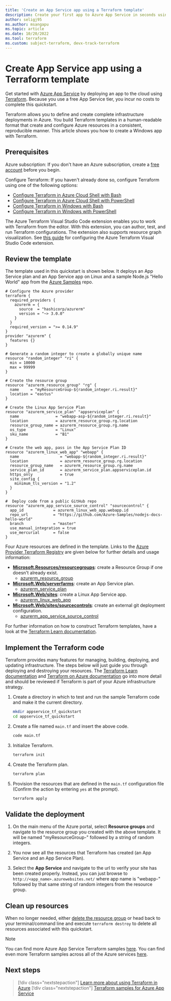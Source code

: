 ```yaml
---
title: 'Create an App Service app using a Terraform template'
description: Create your first app to Azure App Service in seconds using a Terraform template, which is one of many ways to deploy to App Service.
author: seligj95
ms.author: msangapu
ms.topic: article
ms.date: 10/20/2022
ms.tool: terraform
ms.custom: subject-terraform, devx-track-terraform
---
```


# Create App Service app using a Terraform template

Get started with [Azure App Service](overview.md) by deploying an app to the cloud using [Terraform](/azure/developer/terraform/). Because you use a free App Service tier, you incur no costs to complete this quickstart.

Terraform allows you to define and create complete infrastructure deployments in Azure. You build Terraform templates in a human-readable format that create and configure Azure resources in a consistent, reproducible manner. This article shows you how to create a Windows app with Terraform.

## Prerequisites

Azure subscription: If you don't have an Azure subscription, create a [free account](https://azure.microsoft.com/free/?ref=microsoft.com&utm_source=microsoft.com&utm_medium=docs&utm_campaign=visualstudio) before you begin.

Configure Terraform: If you haven't already done so, configure Terraform using one of the following options:

* [Configure Terraform in Azure Cloud Shell with Bash](/azure/developer/terraform/get-started-cloud-shell-bash?tabs=bash)
* [Configure Terraform in Azure Cloud Shell with PowerShell](/azure/developer/terraform/get-started-cloud-shell-powershell?tabs=bash)
* [Configure Terraform in Windows with Bash](/azure/developer/terraform/get-started-windows-bash?tabs=bash)
* [Configure Terraform in Windows with PowerShell](/azure/developer/terraform/get-started-windows-powershell?tabs=bash)

The Azure Terraform Visual Studio Code extension enables you to work with Terraform from the editor. With this extension, you can author, test, and run Terraform configurations. The extension also supports resource graph visualization. See [this guide](/azure/developer/terraform/configure-vs-code-extension-for-terraform) for configuring the Azure Terraform Visual Studio Code extension.

## Review the template

The template used in this quickstart is shown below. It deploys an App Service plan and an App Service app on Linux and a sample Node.js "Hello World" app from the [Azure Samples](https://github.com/Azure-Samples) repo.

```hcl
# Configure the Azure provider
terraform {
  required_providers {
    azurerm = {
      source  = "hashicorp/azurerm"
      version = "~> 3.0.0"
    }
  }
  required_version = ">= 0.14.9"
}
provider "azurerm" {
  features {}
}

# Generate a random integer to create a globally unique name
resource "random_integer" "ri" {
  min = 10000
  max = 99999
}

# Create the resource group
resource "azurerm_resource_group" "rg" {
  name     = "myResourceGroup-${random_integer.ri.result}"
  location = "eastus"
}

# Create the Linux App Service Plan
resource "azurerm_service_plan" "appserviceplan" {
  name                = "webapp-asp-${random_integer.ri.result}"
  location            = azurerm_resource_group.rg.location
  resource_group_name = azurerm_resource_group.rg.name
  os_type             = "Linux"
  sku_name            = "B1"
}

# Create the web app, pass in the App Service Plan ID
resource "azurerm_linux_web_app" "webapp" {
  name                  = "webapp-${random_integer.ri.result}"
  location              = azurerm_resource_group.rg.location
  resource_group_name   = azurerm_resource_group.rg.name
  service_plan_id       = azurerm_service_plan.appserviceplan.id
  https_only            = true
  site_config { 
    minimum_tls_version = "1.2"
  }
}

#  Deploy code from a public GitHub repo
resource "azurerm_app_service_source_control" "sourcecontrol" {
  app_id             = azurerm_linux_web_app.webapp.id
  repo_url           = "https://github.com/Azure-Samples/nodejs-docs-hello-world"
  branch             = "master"
  use_manual_integration = true
  use_mercurial      = false
}
```

Four Azure resources are defined in the template. Links to the [Azure Provider Terraform Registry](https://registry.terraform.io/providers/hashicorp/azurerm/latest/docs) are given below for further details and usage information:

* [**Microsoft.Resources/resourcegroups**](/azure/templates/microsoft.resources/resourcegroups?tabs=json): create a Resource Group if one doesn't already exist.
  * [azurerm_resource_group](https://registry.terraform.io/providers/hashicorp/azurerm/latest/docs/resources/resource_group) 
* [**Microsoft.Web/serverfarms**](/azure/templates/microsoft.web/serverfarms): create an App Service plan.
  * [azurerm_service_plan](https://registry.terraform.io/providers/hashicorp/azurerm/latest/docs/resources/service_plan)
* [**Microsoft.Web/sites**](/azure/templates/microsoft.web/sites): create a Linux App Service app.
  * [azurerm_linux_web_app](https://registry.terraform.io/providers/hashicorp/azurerm/latest/docs/resources/linux_web_app)
* [**Microsoft.Web/sites/sourcecontrols**](/azure/templates/microsoft.web/sites/sourcecontrols): create an external git deployment configuration.
  * [azurerm_app_service_source_control](https://registry.terraform.io/providers/hashicorp/azurerm/latest/docs/resources/app_service_source_control)

For further information on how to construct Terraform templates, have a look at the [Terraform Learn documentation](https://learn.hashicorp.com/collections/terraform/azure-get-started?utm_source=WEBSITE&utm_medium=WEB_IO&utm_offer=ARTICLE_PAGE&utm_content=DOCS).

## Implement the Terraform code

Terraform provides many features for managing, building, deploying, and updating infrastructure. The steps below will just guide you through deploying and destroying your resources. The [Terraform Learn documentation](https://learn.hashicorp.com/collections/terraform/azure-get-started?utm_source=WEBSITE&utm_medium=WEB_IO&utm_offer=ARTICLE_PAGE&utm_content=DOCS) and [Terraform on Azure documentation](/azure/developer/terraform/) go into  more detail and should be reviewed if Terraform is part of your Azure infrastructure strategy.

1. Create a directory in which to test and run the sample Terraform code and make it the current directory.

    ```bash
    mkdir appservice_tf_quickstart
    cd appservice_tf_quickstart
    ```

1. Create a file named `main.tf` and insert the above code.

    ```bash
    code main.tf
    ```

1. Initialize Terraform.

    ```bash
    terraform init
    ```

1. Create the Terraform plan.

    ```bash
    terraform plan
    ```

1. Provision the resources that are defined in the `main.tf` configuration file (Confirm the action by entering `yes` at the prompt).

    ```bash
    terraform apply
    ```

## Validate the deployment

1. On the main menu of the Azure portal, select **Resource groups** and navigate to the resource group you created with the above template. It will be named "myResourceGroup-" followed by a string of random integers.

1. You now see all the resources that Terraform has created (an App Service and an App Service Plan).

1. Select the **App Service** and navigate to the url to verify your site has been created properly. Instead, you can just browse to `http://<app_name>.azurewebsites.net/` where app name is "webapp-" followed by that same string of random integers from the resource group.

## Clean up resources

When no longer needed, either [delete the resource group](../azure-resource-manager/management/delete-resource-group.md?tabs=azure-portal#delete-resource-group) or head back to your terminal/command line and execute `terraform destroy` to delete all resources associated with this quickstart.

> [!NOTE]
> You can find more Azure App Service Terraform samples [here](./samples-terraform.md). You can find even more Terraform samples across all of the Azure services [here](https://github.com/hashicorp/terraform-provider-azurerm/tree/main/examples).
## Next steps

> [!div class="nextstepaction"] 
> [Learn more about using Terraform in Azure](/azure/terraform)
> [!div class="nextstepaction"] 
> [Terraform samples for Azure App Service](./samples-terraform.md)
